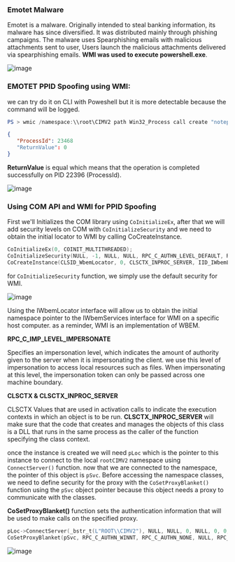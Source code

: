 ### Emotet Malware 

Emotet is a malware. Originally intended to steal banking information, its malware has since diversified. It was distributed mainly through phishing campaigns. The malware uses Spearphishing emails with malicious attachments sent to user, Users launch the malicious attachments delivered via spearphishing emails. **WMI was used to execute powershell.exe**.


![image](https://user-images.githubusercontent.com/75935486/153730523-892b9b98-2699-48c9-a919-5bc6d6824673.png)




### **EMOTET PPID Spoofing using WMI:**

we can try do it on CLI with Poweshell but it is more detectable because the command will be logged.

```powershell
PS > wmic /namespace:\\root\CIMV2 path Win32_Process call create "notepad.exe"
```
```json
{
   "ProcessId": 23468
   "ReturnValue": 0
}
```
**ReturnValue** is equal which means that the operation is completed successfully on PID 22396 (ProcessId).

![image](https://user-images.githubusercontent.com/75935486/153729571-33b13901-b82b-4307-95be-1ab6530fdeb0.png)



### **Using COM API and WMI for PPID Spoofing**

First we'll Initializes the COM library using `CoInitializeEx`, after that we will add security levels on COM with `CoInitializeSecurity` and we need to obtain the initial locator to WMI by calling CoCreateInstance.
```cpp
CoInitializeEx(0, COINIT_MULTITHREADED);
CoInitializeSecurity(NULL, -1, NULL, NULL, RPC_C_AUTHN_LEVEL_DEFAULT, RPC_C_IMP_LEVEL_IMPERSONATE, NULL, EOAC_NONE, NULL); // we can replace EOAC_NONE with 0 because EOAC_NONE is equal to 0.
CoCreateInstance(CLSID_WbemLocator, 0, CLSCTX_INPROC_SERVER, IID_IWbemLocator, (LPVOID *) &pLoc);
```

for `CoInitializeSecurity` function, we simply use the default security for WMI.

![image](https://user-images.githubusercontent.com/75935486/153731697-1c4e8611-8449-4ede-86f6-35eba60fcce5.png)


Using the IWbemLocator interface will allow us to obtain the initial namespace pointer to the IWbemServices interface for WMI on a specific host computer. as a reminder, WMI is an implementation of WBEM.

**RPC_C_IMP_LEVEL_IMPERSONATE**

Specifies an impersonation level, which indicates the amount of authority given to the server when it is impersonating the client.
we use this level of impersonation to access local resources such as files. When impersonating at this level, the impersonation token can only be passed across one machine boundary.

**CLSCTX & CLSCTX_INPROC_SERVER**

CLSCTX Values that are used in activation calls to indicate the execution contexts in which an object is to be run.
**CLSCTX_INPROC_SERVER** will make sure that the code that creates and manages the objects of this class is a DLL that runs in the same process as the caller of the function specifying the class context.


once the instance is created we will need `pLoc` which is the pointer to this instance to connect to the local `rootCIMV2` namespace using `ConnectServer()` function. now that we are connected to the namespace, the pointer of this object is `pSvc`. Before accessing the namespace classes, we need to define security for the proxy with the `CoSetProxyBlanket()` function using the `pSvc` object pointer because this object needs a proxy to communicate with the classes.

**CoSetProxyBlanket()** function sets the authentication information that will be used to make calls on the specified proxy.

```cpp
pLoc->ConnectServer(_bstr_t(L"ROOT\\CIMV2"), NULL, NULL, 0, NULL, 0, 0, &pSvc);
CoSetProxyBlanket(pSvc, RPC_C_AUTHN_WINNT, RPC_C_AUTHN_NONE, NULL, RPC_C_AUTHN_LEVEL_CALL, RPC_C_IMP_LEVEL_IMPERSONATE, NULL, EOAC_NONE);
```



![image](https://user-images.githubusercontent.com/75935486/153729993-192b6fff-e24f-40fa-9756-0f1d2d14339c.png)
